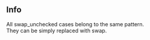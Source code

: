 ## Info
All swap_unchecked cases belong to the same pattern.  
They can be simply replaced with swap.

